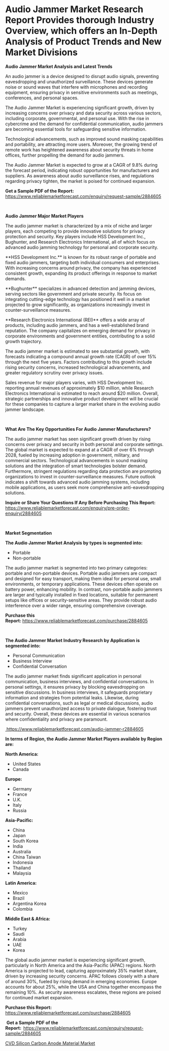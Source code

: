 <p><h1>Audio Jammer Market Research Report Provides thorough Industry Overview, which offers an In-Depth Analysis of Product Trends and New Market Divisions</h1></p><p><strong>Audio Jammer Market Analysis and Latest Trends</strong></p>
<p><p>An audio jammer is a device designed to disrupt audio signals, preventing eavesdropping and unauthorized surveillance. These devices generate noise or sound waves that interfere with microphones and recording equipment, ensuring privacy in sensitive environments such as meetings, conferences, and personal spaces.</p><p>The Audio Jammer Market is experiencing significant growth, driven by increasing concerns over privacy and data security across various sectors, including corporate, governmental, and personal use. With the rise in cybercrime and the demand for confidential communication, audio jammers are becoming essential tools for safeguarding sensitive information. </p><p>Technological advancements, such as improved sound masking capabilities and portability, are attracting more users. Moreover, the growing trend of remote work has heightened awareness about security threats in home offices, further propelling the demand for audio jammers.</p><p>The Audio Jammer Market is expected to grow at a CAGR of 9.8% during the forecast period, indicating robust opportunities for manufacturers and suppliers. As awareness about audio surveillance rises, and regulations regarding privacy tighten, the market is poised for continued expansion.</p></p>
<p><strong>Get a Sample PDF of the Report:&nbsp;</strong> <a href="https://www.reliablemarketforecast.com/enquiry/request-sample/2884605?utm_campaign=3046&utm_medium=2&utm_source=Github&utm_content=ia&utm_term=13032025&utm_id=audio-jammer">https://www.reliablemarketforecast.com/enquiry/request-sample/2884605</a></p>
<p>&nbsp;</p>
<p><strong>Audio Jammer Major Market Players</strong></p>
<p><p>The audio jammer market is characterized by a mix of niche and larger players, each competing to provide innovative solutions for privacy protection and security. Key players include HSS Development Inc., Bughunter, and Research Electronics International, all of which focus on advanced audio jamming technology for personal and corporate security.</p><p>**HSS Development Inc.** is known for its robust range of portable and fixed audio jammers, targeting both individual consumers and enterprises. With increasing concerns around privacy, the company has experienced consistent growth, expanding its product offerings in response to market demands.</p><p>**Bughunter** specializes in advanced detection and jamming devices, serving sectors like government and private security. Its focus on integrating cutting-edge technology has positioned it well in a market projected to grow significantly, as organizations increasingly invest in counter-surveillance measures.</p><p>**Research Electronics International (REI)** offers a wide array of products, including audio jammers, and has a well-established brand reputation. The company capitalizes on emerging demand for privacy in corporate environments and government entities, contributing to a solid growth trajectory.</p><p>The audio jammer market is estimated to see substantial growth, with forecasts indicating a compound annual growth rate (CAGR) of over 15% through the next five years. Factors contributing to this growth include rising security concerns, increased technological advancements, and greater regulatory scrutiny over privacy issues.</p><p>Sales revenue for major players varies, with HSS Development Inc. reporting annual revenues of approximately $10 million, while Research Electronics International is estimated to reach around $20 million. Overall, strategic partnerships and innovative product development will be crucial for these companies to capture a larger market share in the evolving audio jammer landscape.</p></p>
<p>&nbsp;</p>
<p><strong>What Are The Key Opportunities For Audio Jammer Manufacturers?</strong></p>
<p><p>The audio jammer market has seen significant growth driven by rising concerns over privacy and security in both personal and corporate settings. The global market is expected to expand at a CAGR of over 6% through 2028, fueled by increasing adoption in government, military, and commercial sectors. Technological advancements in sound masking solutions and the integration of smart technologies bolster demand. Furthermore, stringent regulations regarding data protection are prompting organizations to invest in counter-surveillance measures. Future outlook indicates a shift towards advanced audio jamming systems, including mobile applications, as users seek more comprehensive anti-eavesdropping solutions.</p></p>
<p><strong>Inquire or Share Your Questions If Any Before Purchasing This Report:</strong> <a href="https://www.reliablemarketforecast.com/enquiry/pre-order-enquiry/2884605?utm_campaign=3046&utm_medium=2&utm_source=Github&utm_content=ia&utm_term=13032025&utm_id=audio-jammer">https://www.reliablemarketforecast.com/enquiry/pre-order-enquiry/2884605</a></p>
<p>&nbsp;</p>
<p><strong>Market Segmentation</strong></p>
<p><strong>The Audio Jammer Market Analysis by types is segmented into:</strong></p>
<p><ul><li>Portable</li><li>Non-portable</li></ul></p>
<p><p>The audio jammer market is segmented into two primary categories: portable and non-portable devices. Portable audio jammers are compact and designed for easy transport, making them ideal for personal use, small environments, or temporary applications. These devices often operate on battery power, enhancing mobility. In contrast, non-portable audio jammers are larger and typically installed in fixed locations, suitable for permanent setups like offices or security-sensitive areas. They provide robust audio interference over a wider range, ensuring comprehensive coverage.</p></p>
<p><strong>Purchase this Report:&nbsp;</strong><a href="https://www.reliablemarketforecast.com/purchase/2884605?utm_campaign=3046&utm_medium=2&utm_source=Github&utm_content=ia&utm_term=13032025&utm_id=audio-jammer">https://www.reliablemarketforecast.com/purchase/2884605</a></p>
<p>&nbsp;</p>
<p><strong>The Audio Jammer Market Industry Research by Application is segmented into:</strong></p>
<p><ul><li>Personal Communication</li><li>Business Interview</li><li>Confidential Conversation</li></ul></p>
<p><p>The audio jammer market finds significant application in personal communication, business interviews, and confidential conversations. In personal settings, it ensures privacy by blocking eavesdropping on sensitive discussions. In business interviews, it safeguards proprietary information and strategies from potential leaks. Likewise, during confidential conversations, such as legal or medical discussions, audio jammers prevent unauthorized access to private dialogue, fostering trust and security. Overall, these devices are essential in various scenarios where confidentiality and privacy are paramount.</p></p>
<p><a href="https://www.reliablemarketforecast.com/audio-jammer-r2884605?utm_campaign=3046&utm_medium=2&utm_source=Github&utm_content=ia&utm_term=13032025&utm_id=audio-jammer">&nbsp;https://www.reliablemarketforecast.com/audio-jammer-r2884605</a></p>
<p><strong>In terms of Region, the Audio Jammer Market Players available by Region are:</strong></p>
<p>
    <p> <strong> North America: </strong>
        <ul>
            <li>United States</li>
            <li>Canada</li>
        </ul>
        </p> 
    <p> <strong> Europe: </strong>
        <ul>
            <li>Germany</li>
            <li>France</li>
            <li>U.K.</li>
            <li>Italy</li>
            <li>Russia</li>
        </ul>
        </p> 
    <p> <strong> Asia-Pacific: </strong>
        <ul>
            <li>China</li>
            <li>Japan</li>
            <li>South Korea</li>
            <li>India</li>
            <li>Australia</li>
            <li>China Taiwan</li>
            <li>Indonesia</li>
            <li>Thailand</li>
            <li>Malaysia</li>
        </ul>
        </p> 
    <p> <strong> Latin America: </strong>
        <ul>
            <li>Mexico</li>
            <li>Brazil</li>
            <li>Argentina Korea</li>
            <li>Colombia</li>
        </ul>
        </p> 
    <p> <strong> Middle East & Africa: </strong>
        <ul>
            <li>Turkey</li>
            <li>Saudi</li>
            <li>Arabia</li>
            <li>UAE</li>
            <li>Korea</li>
        </ul>
    </p>
    </p>
<p><p>The global audio jammer market is experiencing significant growth, particularly in North America and the Asia-Pacific (APAC) regions. North America is projected to lead, capturing approximately 35% market share, driven by increasing security concerns. APAC follows closely with a share of around 30%, fueled by rising demand in emerging economies. Europe accounts for about 25%, while the USA and China together encompass the remaining 10%. As security awareness escalates, these regions are poised for continued market expansion.</p></p>
<p><strong>Purchase this Report: </strong><a href="https://www.reliablemarketforecast.com/purchase/2884605?utm_campaign=3046&utm_medium=2&utm_source=Github&utm_content=ia&utm_term=13032025&utm_id=audio-jammer">https://www.reliablemarketforecast.com/purchase/2884605</a></p>
<p>&nbsp;<strong>Get a Sample PDF of the Report:&nbsp;&nbsp;</strong><a href="https://www.reliablemarketforecast.com/enquiry/request-sample/2884605?utm_campaign=3046&utm_medium=2&utm_source=Github&utm_content=ia&utm_term=13032025&utm_id=audio-jammer">https://www.reliablemarketforecast.com/enquiry/request-sample/2884605</a></p>
<p><strong></strong></p>
<p><p><a href="https://github.com/ajayanhaizan/Market-Research-Report-List-1/blob/main/cvd-silicon-carbon-anode-material-market.md?utm_campaign=3046&utm_medium=2&utm_source=Github&utm_content=ia&utm_term=13032025&utm_id=audio-jammer">CVD Silicon Carbon Anode Material Market</a></p></p>